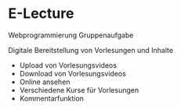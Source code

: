 # E-Lecture
Webprogrammierung Gruppenaufgabe

Digitale Bereitstellung von Vorlesungen und Inhalte
- Upload von Vorlesungsvideos
- Download von Vorlesungsvideos
- Online ansehen
- Verschiedene Kurse für Vorlesungen
- Kommentarfunktion
